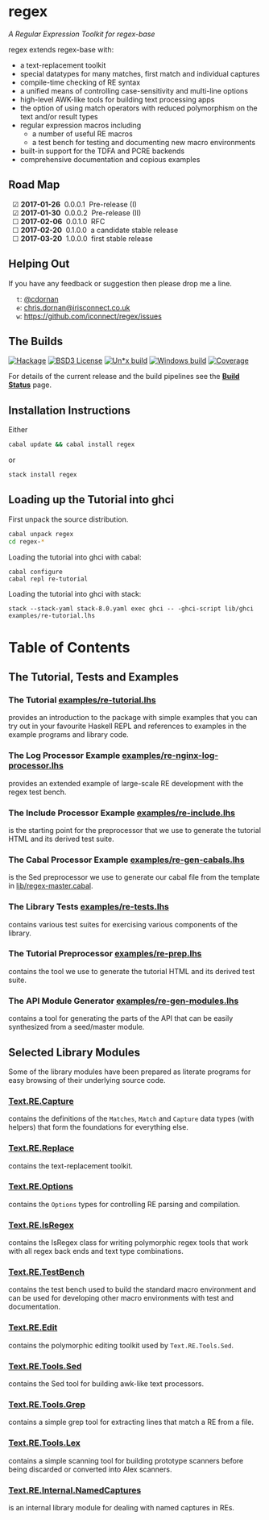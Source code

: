 regex
=====

_A Regular Expression Toolkit for regex-base_

regex extends regex-base with:

  * a text-replacement toolkit
  * special datatypes for many matches, first match and individual captures
  * compile-time checking of RE syntax
  * a unified means of controlling case-sensitivity and multi-line options
  * high-level AWK-like tools for building text processing apps
  * the option of using match operators with reduced polymorphism on the
    text and/or result types
  * regular expression macros including
      + a number of useful RE macros
      + a test bench for testing and documenting new macro environments
  * built-in support for the TDFA and PCRE backends
  * comprehensive documentation and copious examples


Road Map
--------

&nbsp;&nbsp;&#9745;&nbsp;**2017-01-26**&nbsp;&nbsp;0.0.0.1&nbsp;&nbsp;Pre-release (I)<br/>
&nbsp;&nbsp;&#9745;&nbsp;**2017-01-30**&nbsp;&nbsp;0.0.0.2&nbsp;&nbsp;Pre-release (II)<br/>
&nbsp;&nbsp;&#9744;&nbsp;**2017-02-06**&nbsp;&nbsp;0.0.1.0&nbsp;&nbsp;RFC<br/>
&nbsp;&nbsp;&#9744;&nbsp;**2017-02-20**&nbsp;&nbsp;0.1.0.0&nbsp;&nbsp;a candidate stable release<br/>
&nbsp;&nbsp;&#9744;&nbsp;**2017-03-20**&nbsp;&nbsp;1.0.0.0&nbsp;&nbsp;first stable release<br/>


Helping Out
-----------

If you have any feedback or suggestion then please drop me a line.

&nbsp;&nbsp;&nbsp;&nbsp;`t`: [@cdornan](https://twitter.com/cdornan)<br/>
&nbsp;&nbsp;&nbsp;&nbsp;`e`: chris.dornan@irisconnect.co.uk<br/>
&nbsp;&nbsp;&nbsp;&nbsp;`w`: https://github.com/iconnect/regex/issues


The Builds
----------

[![Hackage](badges/hackage.svg)](https://hackage.haskell.org/package/regex)
[![BSD3 License](badges/license.svg)](https://tldrlegal.com/license/bsd-3-clause-license-%28revised%29)
[![Un*x build](badges/unix-build.svg)](https://travis-ci.org/iconnect/regex)
[![Windows build](badges/windows-build.svg)](https://ci.appveyor.com/project/engineerirngirisconnectcouk/regex/branch/master)
[![Coverage](badges/coverage.svg)](https://coveralls.io/github/iconnect/regex?branch=master)

For details of the current release and the build pipelines see the
**[Build Status](build-status)** page.


Installation Instructions
-------------------------

Either

```bash
cabal update && cabal install regex
```

or

```bash
stack install regex
```


Loading up the Tutorial into ghci
---------------------------------

First unpack the source distribution.
```bash
cabal unpack regex
cd regex-*
```

Loading the tutorial into ghci with cabal:
```
cabal configure
cabal repl re-tutorial
```

Loading the tutorial into ghci with stack:
```
stack --stack-yaml stack-8.0.yaml exec ghci -- -ghci-script lib/ghci examples/re-tutorial.lhs
```


Table of Contents
=================


## The Tutorial, Tests and Examples

### The Tutorial [examples/re-tutorial.lhs](re-tutorial.html)
provides an introduction to the package with simple examples that you can try
out in your favourite Haskell REPL and references to examples in the example
programs and library code.

### The Log Processor Example [examples/re-nginx-log-processor.lhs](re-nginx-log-processor.html)
provides an extended example of large-scale RE development with the regex test bench.

### The Include Processor Example [examples/re-include.lhs](re-include.html)
is the starting point for the preprocessor that we use to generate the tutorial
HTML and its derived test suite.

### The Cabal Processor Example [examples/re-gen-cabals.lhs](re-gen-cabals.html)
is the Sed preprocessor we use to generate our cabal file from the template
in [lib/regex-master.cabal](https://github.com/iconnect/regex/blob/master/lib/regex-master.cabal).

### The Library Tests [examples/re-tests.lhs](re-tests.html)
contains various test suites for exercising various components of the library.

### The Tutorial Preprocessor [examples/re-prep.lhs](re-prep.html)
contains the tool we use to generate the tutorial HTML and its derived test suite.

### The API Module Generator [examples/re-gen-modules.lhs](re-gen-modules.html)
contains a tool for generating the parts of the API that can be easily synthesized from a
seed/master module.


## Selected Library Modules

Some of the library modules have been prepared as literate programs for easy
browsing of their underlying source code.

### [Text.RE.Capture](Capture.html)
contains the definitions of the
`Matches`, `Match` and `Capture` data types (with helpers) that form the
foundations for everything else.

### [Text.RE.Replace](Replace.html)
contains the text-replacement toolkit.

### [Text.RE.Options](Options.html)
contains the `Options` types for controlling RE parsing and compilation.

### [Text.RE.IsRegex](IsRegex.html)
contains the IsRegex class for writing polymorphic regex tools that work with
all regex back ends and text type combinations.

### [Text.RE.TestBench](TestBench.html)
contains the test bench used to build the standard macro environment and can be
used for developing other macro environments with test and documentation.

### [Text.RE.Edit](Edit.html)
contains the polymorphic editing toolkit used by `Text.RE.Tools.Sed`.

### [Text.RE.Tools.Sed](Sed.html)
contains the Sed tool for building awk-like text processors.

### [Text.RE.Tools.Grep](Grep.html)
contains a simple grep tool for extracting lines that match a RE from a file.

### [Text.RE.Tools.Lex](Lex.html)
contains a simple scanning tool for building prototype scanners before being
discarded or converted into Alex scanners.

### [Text.RE.Internal.NamedCaptures](NamedCaptures.html)
is an internal library module for dealing with named captures in REs.
